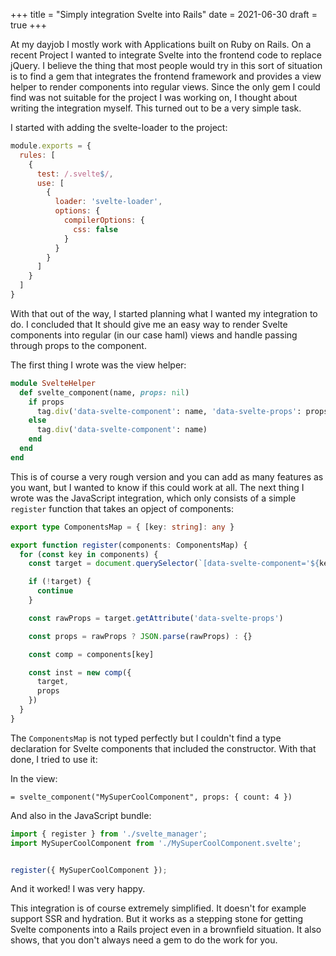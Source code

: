 +++
title = "Simply integration Svelte into Rails"
date = 2021-06-30
draft = true
+++

At my dayjob I mostly work with Applications built on Ruby on Rails. On a recent Project I wanted to integrate Svelte into the frontend code to replace jQuery. I believe the thing that most people would try in this sort of situation is to find a gem that integrates the frontend framework and provides a view helper to render components into regular views. Since the only gem I could find was not suitable for the project I was working on, I thought about writing the integration myself. This turned out to be a very simple task.

I started with adding the svelte-loader to the project:

```javascript
module.exports = {
  rules: [
    {
      test: /.svelte$/,
      use: [
        {
          loader: 'svelte-loader',
          options: {
            compilerOptions: {
              css: false
            }
          }
        }
      ]
    }
  ]
}
```

With that out of the way, I started planning what I wanted my integration to do. I concluded that It should give me an easy way to render Svelte components into regular (in our case haml) views and handle passing through props to the component.

The first thing I wrote was the view helper:

```ruby
module SvelteHelper
  def svelte_component(name, props: nil)
    if props
      tag.div('data-svelte-component': name, 'data-svelte-props': props.to_json)
    else
      tag.div('data-svelte-component': name)
    end
  end
end
```

This is of course a very rough version and you can add as many features as you want, but I wanted to know if this could work at all. The next thing I wrote was the JavaScript integration, which only consists of a simple `register` function that takes an opject of components:

```typescript
export type ComponentsMap = { [key: string]: any }

export function register(components: ComponentsMap) {
  for (const key in components) {
    const target = document.querySelector(`[data-svelte-component='${key}']`)

    if (!target) {
      continue
    }

    const rawProps = target.getAttribute('data-svelte-props')

    const props = rawProps ? JSON.parse(rawProps) : {}

    const comp = components[key]

    const inst = new comp({
      target,
      props
    })
  }
}
```

The `ComponentsMap` is not typed perfectly but I couldn't find a type declaration for Svelte components that included the constructor. With that done, I tried to use it:

In the view:

```haml
= svelte_component("MySuperCoolComponent", props: { count: 4 })
```

And also in the JavaScript bundle:

```typescript
import { register } from './svelte_manager';
import MySuperCoolComponent from './MySuperCoolComponent.svelte';


register({ MySuperCoolComponent });
```

And it worked! I was very happy.

This integration is of course extremely simplified. It doesn't for example support SSR and hydration. But it works as a stepping stone for getting Svelte components into a Rails project even in a brownfield situation. It also shows, that you don't always need a gem to do the work for you.
